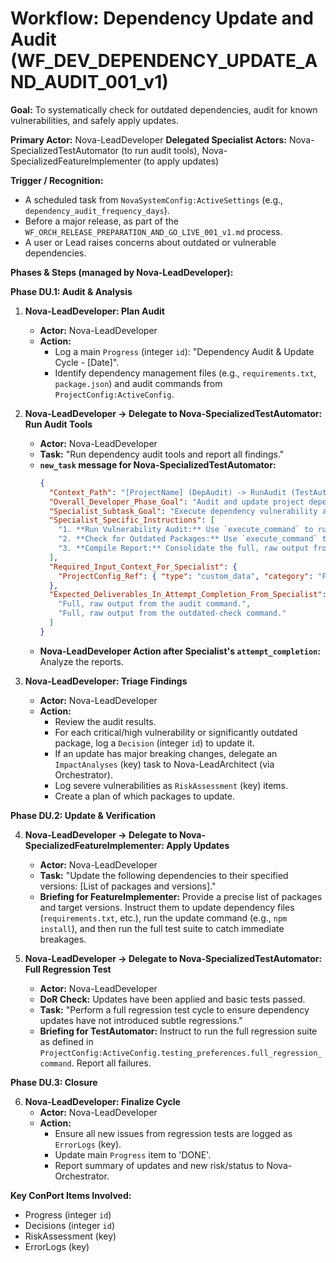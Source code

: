 # Workflow: Dependency Update and Audit (WF_DEV_DEPENDENCY_UPDATE_AND_AUDIT_001_v1)

**Goal:** To systematically check for outdated dependencies, audit for known vulnerabilities, and safely apply updates.

**Primary Actor:** Nova-LeadDeveloper
**Delegated Specialist Actors:** Nova-SpecializedTestAutomator (to run audit tools), Nova-SpecializedFeatureImplementer (to apply updates)

**Trigger / Recognition:**
- A scheduled task from `NovaSystemConfig:ActiveSettings` (e.g., `dependency_audit_frequency_days`).
- Before a major release, as part of the `WF_ORCH_RELEASE_PREPARATION_AND_GO_LIVE_001_v1.md` process.
- A user or Lead raises concerns about outdated or vulnerable dependencies.

**Phases & Steps (managed by Nova-LeadDeveloper):**

**Phase DU.1: Audit & Analysis**

1.  **Nova-LeadDeveloper: Plan Audit**
    *   **Actor:** Nova-LeadDeveloper
    *   **Action:**
        *   Log a main `Progress` (integer `id`): "Dependency Audit & Update Cycle - [Date]".
        *   Identify dependency management files (e.g., `requirements.txt`, `package.json`) and audit commands from `ProjectConfig:ActiveConfig`.

2.  **Nova-LeadDeveloper -> Delegate to Nova-SpecializedTestAutomator: Run Audit Tools**
    *   **Actor:** Nova-LeadDeveloper
    *   **Task:** "Run dependency audit tools and report all findings."
    *   **`new_task` message for Nova-SpecializedTestAutomator:**
        ```json
        {
          "Context_Path": "[ProjectName] (DepAudit) -> RunAudit (TestAutomator)",
          "Overall_Developer_Phase_Goal": "Audit and update project dependencies.",
          "Specialist_Subtask_Goal": "Execute dependency vulnerability and outdated-check commands and report the full output.",
          "Specialist_Specific_Instructions": [
            "1. **Run Vulnerability Audit:** Use `execute_command` to run the project's vulnerability audit tool (e.g., `npm audit`, `pip-audit`). Command from `ProjectConfig:ActiveConfig.dependency_management_commands.audit`.",
            "2. **Check for Outdated Packages:** Use `execute_command` to run the outdated-check tool (e.g., `npm outdated`, `pip list --outdated`). Command from `ProjectConfig:ActiveConfig.dependency_management_commands.check_outdated`.",
            "3. **Compile Report:** Consolidate the full, raw output from both commands into your `attempt_completion` result."
          ],
          "Required_Input_Context_For_Specialist": {
            "ProjectConfig_Ref": { "type": "custom_data", "category": "ProjectConfig", "key": "ActiveConfig", "fields_needed": ["dependency_management_commands"] }
          },
          "Expected_Deliverables_In_Attempt_Completion_From_Specialist": [
            "Full, raw output from the audit command.",
            "Full, raw output from the outdated-check command."
          ]
        }
        ```
    *   **Nova-LeadDeveloper Action after Specialist's `attempt_completion`:** Analyze the reports.

3.  **Nova-LeadDeveloper: Triage Findings**
    *   **Actor:** Nova-LeadDeveloper
    *   **Action:**
        *   Review the audit results.
        *   For each critical/high vulnerability or significantly outdated package, log a `Decision` (integer `id`) to update it.
        *   If an update has major breaking changes, delegate an `ImpactAnalyses` (key) task to Nova-LeadArchitect (via Orchestrator).
        *   Log severe vulnerabilities as `RiskAssessment` (key) items.
        *   Create a plan of which packages to update.

**Phase DU.2: Update & Verification**

4.  **Nova-LeadDeveloper -> Delegate to Nova-SpecializedFeatureImplementer: Apply Updates**
    *   **Actor:** Nova-LeadDeveloper
    *   **Task:** "Update the following dependencies to their specified versions: [List of packages and versions]."
    *   **Briefing for FeatureImplementer:** Provide a precise list of packages and target versions. Instruct them to update dependency files (`requirements.txt`, etc.), run the update command (e.g., `npm install`), and then run the full test suite to catch immediate breakages.

5.  **Nova-LeadDeveloper -> Delegate to Nova-SpecializedTestAutomator: Full Regression Test**
    *   **Actor:** Nova-LeadDeveloper
    *   **DoR Check:** Updates have been applied and basic tests passed.
    *   **Task:** "Perform a full regression test cycle to ensure dependency updates have not introduced subtle regressions."
    *   **Briefing for TestAutomator:** Instruct to run the full regression suite as defined in `ProjectConfig:ActiveConfig.testing_preferences.full_regression_command`. Report all failures.

**Phase DU.3: Closure**

6.  **Nova-LeadDeveloper: Finalize Cycle**
    *   **Actor:** Nova-LeadDeveloper
    *   **Action:**
        *   Ensure all new issues from regression tests are logged as `ErrorLogs` (key).
        *   Update main `Progress` item to 'DONE'.
        *   Report summary of updates and new risk/status to Nova-Orchestrator.

**Key ConPort Items Involved:**
- Progress (integer `id`)
- Decisions (integer `id`)
- RiskAssessment (key)
- ErrorLogs (key)